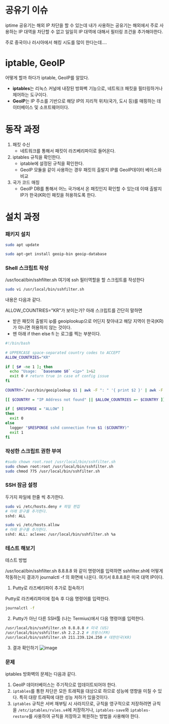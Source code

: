 
# 공유기 이슈

iptime 공유기는 해외 IP 차단을 할 수 있는데 내가 사용하는 공유기는 해외에서 주로 사용하는 IP 대역을 차단할 수 없고 일일히 IP 대역에 대해서 필터링 조건을 추가해야한다.

주로 중국이나 러시아에서 해킹 시도를 많이 한다는데….

# iptable, GeoIP

어떻게 할까 하다가 iptable, GeoIP를 알았다.

- **iptables**는 리눅스 커널에 내장된 방화벽 기능으로, 네트워크 패킷을 필터링하거나 제어하는 도구이다.
- **GeoIP**는 IP 주소를 기반으로 해당 IP의 지리적 위치(국가, 도시 등)를 매핑하는 데이터베이스 및 소프트웨어이다.

# 동작 과정

1. 패킷 수신
    - 네트워크를 통해서 패킷이 라즈베리파이로 들어온다.
2. iptables 규칙을 확인한다.
    - iptable에 설정된 규칙을 확인한다.
    - GeoIP 모듈을 같이 사용하는 경우 패킷의 출발지 IP를 GeoIP데이터 베이스와 비교
3. 국가 코드 매칭
    - GeoIP DB를 통해서 어느 국가에서 온 패킷인지 확인할 수 있는데 이때 출발지 IP가 한국(KR)인 패킷을 허용하도록 한다.

# 설치 과정

### 패키지 설치

```bash
sudo apt update

sudo apt-get install geoip-bin geoip-database

```

### Shell 스크립트 작성

/usr/local/bin/sshfilter.sh 여기에 ssh 필터역할을 할 스크립트를 작성한다

```bash
sudo vi /usr/local/bin/sshfilter.sh
```

내용은 다음과 같다.

ALLOW_COUNTRIES="KR"가 보이는가? 아래 스크립트를 간단히 말하면

- 받은 패킷의 출발지 ip를 geoiplookup으로 어딘지 찾아내고 해당 지역이 한국(KR)가 아니면 허용하지 않는 것이다.
- 맨 아래 if then else fi 는 로그를 찍는 부분이다.

```bash
#!/bin/bash
 
# UPPERCASE space-separated country codes to ACCEPT
ALLOW_COUNTRIES="KR"
 
if [ $# -ne 1 ]; then
  echo "Usage:  `basename $0` <ip>" 1>&2
  exit 0 # return true in case of config issue
fi
 
COUNTRY=`/usr/bin/geoiplookup $1 | awk -F ": " '{ print $2 }' | awk -F "," '{ print $1 }' | head -n 1`
 
[[ $COUNTRY = "IP Address not found" || $ALLOW_COUNTRIES =~ $COUNTRY ]] && RESPONSE="ALLOW" || RESPONSE="DENY"
 
if [ $RESPONSE = "ALLOW" ]
then
  exit 0
else
  logger "$RESPONSE sshd connection from $1 ($COUNTRY)"
  exit 1
fi
```

### 작성한 스크립트 권한 부여

```bash
#sudo chown root.root /usr/local/bin/sshfilter.sh
sudo chown root:root /usr/local/bin/sshfilter.sh
sudo chmod 775 /usr/local/bin/sshfilter.sh
```

### **SSH 잠금 설정**

두가지 파일에 한줄 씩 추가한다.

```bash
sudo vi /etc/hosts.deny # 파일 편집
# 아래 문구를 추가한다.
sshd: ALL
```

```bash
sudo vi /etc/hosts.allow 
# 아래 문구를 추가한다.
sshd: ALL: aclexec /usr/local/bin/sshfilter.sh %a

```

### 테스트 해보기

테스트 방법

/usr/local/bin/sshfilter.sh 8.8.8.8 와 같이 명령어를 입력하면 sshfilter.sh에 어떻게 작동하는지 결과가  journalctl -f 의 화면에 나온다.
여기서 8.8.8.8은 미국 대역 IP이다.

1. Putty로 라즈베리파이 추가로 접속하기

Putty로 라즈베리파이에 접속 후 다음 명령어를 입력한다.

```bash
journalctl -f 
```

2. Putty가 아닌 다른 SSH툴 (나는 Termius)에서 다음 명령어를 입력한다.

```bash
/usr/local/bin/sshfilter.sh 8.8.8.8 # 미국 (US)
/usr/local/bin/sshfilter.sh 2.2.2.2 # 프랑스(FR)
/usr/local/bin/sshfilter.sh 211.239.124.250 # 대한민국(KR)
```

3. 결과 확인하기
![image](https://github.com/user-attachments/assets/db38c274-2fb1-459b-b41b-e804a6f90206)


### 문제

iptables 방화벽의 문제는 다음과 같다.

1. GeoIP 데이터베이스는 주기적으로 업데이트되어야 한다.
2. `iptables`를 통한 차단은 모든 트래픽을 대상으로 하므로 성능에 영향을 미칠 수 있다. 특히 대량 트래픽에 대한 성능 저하가 있을것이다.
3. `iptables` 규칙은 서버 재부팅 시 사라지므로, 규칙을 영구적으로 저장하려면 규칙을 `/etc/iptables/rules.v4`에 저장하거나, `iptables-save`와 `iptables-restore`를 사용하여 규칙을 저장하고 복원하는 방법을 사용해야 한다.